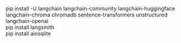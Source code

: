 pip install -U langchain langchain-community langchain-huggingface langchain-chroma chromadb sentence-transformers unstructured langchain-openai  
pip install langsmith  
pip install aiosqlite

